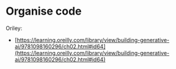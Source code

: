 # Organise code

Oriley:
* [https://learning.oreilly.com/library/view/building-generative-ai/9781098160296/ch02.html#id64](https://learning.oreilly.com/library/view/building-generative-ai/9781098160296/ch02.html#id64)
